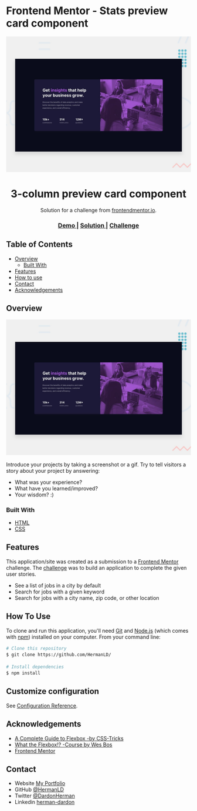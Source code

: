 # Frontend Mentor - Stats preview card component

![Design preview for the Stats preview card component coding challenge](./design/desktop-preview.jpg)

<!-- Please update value in the {}  -->

<h1 align="center">3-column preview card component</h1>

<div align="center">
   Solution for a challenge from  <a href="https://www.frontendmentor.io" target="_blank">frontendmentor.io</a>.
</div>

<div align="center">
  <h3>
    <a href="https://{your-demo-link.your-domain}">
      Demo
    </a>
    <span> | </span>
    <a href="https://github.com/HermanLD/">
      Solution
    </a>
    <span> | </span>
    <a href="https://www.frontendmentor.io/challenges/3column-preview-card-component-pH92eAR2-">
      Challenge
    </a>
  </h3>
</div>

<!-- TABLE OF CONTENTS -->

## Table of Contents

- [Overview](#overview)
  - [Built With](#built-with)
- [Features](#features)
- [How to use](#how-to-use)
- [Contact](#contact)
- [Acknowledgements](#acknowledgements)

<!-- OVERVIEW -->

## Overview

![screenshot](./images/desktop-preview.jpg)

Introduce your projects by taking a screenshot or a gif. Try to tell visitors a story about your project by answering:

- What was your experience?
- What have you learned/improved?
- Your wisdom? :)

### Built With

<!-- This section should list any major frameworks that you built your project using. Here are a few examples.-->

- [HTML](https://developer.mozilla.org/en-US/docs/Web/HTML)
- [CSS](https://developer.mozilla.org/en-US/docs/Web/CSS)

## Features

<!-- List the features of your application or follow the template. Don't share the figma file here :) -->

This application/site was created as a submission to a [Frontend Mentor](https://www.frontendmentor.io/challenges) challenge. The [challenge](https://www.frontendmentor.io/challenges/3column-preview-card-component-pH92eAR2-) was to build an application to complete the given user stories.

- See a list of jobs in a city by default
- Search for jobs with a given keyword
- Search for jobs with a city name, zip code, or other location

## How To Use

To clone and run this application, you'll need [Git](https://git-scm.com) and [Node.js](https://nodejs.org/en/download/) (which comes with [npm](http://npmjs.com)) installed on your computer. From your command line:

```bash
# Clone this repository
$ git clone https://github.com/HermanLD/

# Install dependencies
$ npm install

```

## Customize configuration

See [Configuration Reference](https://cli.vuejs.org/config/).

## Acknowledgements

<!-- This section should list any articles or add-ons/plugins that helps you to complete the project. This is optional but it will help you in the future. For example: -->

- [A Complete Guide to Flexbox -by CSS-Tricks](https://css-tricks.com/snippets/css/a-guide-to-flexbox/)
- [What the Flexbox!? -Course by Wes Bos](https://flexbox.io/)
- [Frontend Mentor](https://www.frontendmentor.io/)

## Contact

- Website [My Portfolio](https://portfolio-olive-alpha.vercel.app/)
- GitHub [@HermanLD](https://github.com/HermanLD/)
- Twitter [@DardonHerman](https://twitter.com/DardonHerman/)
- Linkedin [herman-dardon](https://www.linkedin.com/in/herman-dardon/)
